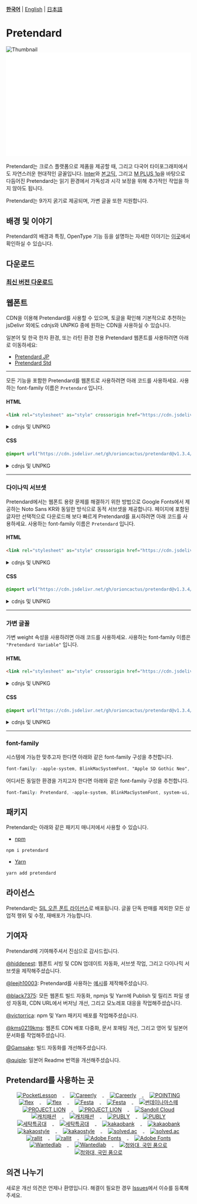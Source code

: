 [**한국어**](/packages/pretendard/README.md) | [English](/packages/pretendard/docs/en/README.md) | [日本語](/packages/pretendard/docs/ja/README.md)

# Pretendard

![Thumbnail](/thumbnail.svg#gh-light-mode-only)
![Thumbnail](/thumbnail-white.svg#gh-dark-mode-only)

Pretendard는 크로스 플랫폼으로 제품을 제공할 때, 그리고 다국어 타이포그래피에서도 자연스러운 현대적인 글꼴입니다. [Inter](https://github.com/rsms/inter)와 [본고딕](https://fonts.adobe.com/fonts/source-han-sans-korean), 그리고 [M PLUS 1p](https://github.com/coz-m/MPLUS_FONTS)을 바탕으로 다듬어진 Pretendard는 읽기 환경에서 가독성과 시각 보정을 위해 추가적인 작업을 하지 않아도 됩니다.

Pretendard는 9가지 굵기로 제공되며, 가변 글꼴 또한 지원합니다.

## 배경 및 이야기

Pretendard의 배경과 특징, OpenType 기능 등을 설명하는 자세한 이야기는 [이곳](https://cactus.tistory.com/306)에서 확인하실 수 있습니다.

## 다운로드

### [최신 버전 다운로드](https://github.com/orioncactus/pretendard/releases/latest)

## 웹폰트

CDN을 이용해 Pretendard를 사용할 수 있으며, 토글을 확인해 기본적으로 추천하는 jsDelivr 외에도 cdnjs와 UNPKG 중에 원하는 CDN을 사용하실 수 있습니다.

일본어 및 한국 한자 환경, 또는 라틴 환경 전용 Pretendard 웹폰트를 사용하려면 아래로 이동하세요:

- [Pretendard JP](/packages/pretendard-jp/)
- [Pretendard Std](/packages/pretendard-std/)

---

모든 기능을 포함한 Pretendard를 웹폰트로 사용하려면 아래 코드를 사용하세요. 사용하는 font-family 이름은 `Pretendard` 입니다.

#### HTML

```html
<link rel="stylesheet" as="style" crossorigin href="https://cdn.jsdelivr.net/gh/orioncactus/pretendard@v1.3.4/dist/web/static/pretendard.css" />
```

<details>

<summary>cdnjs 및 UNPKG</summary>

###### cdnjs

```html
<link rel="stylesheet" as="style" crossorigin href="https://cdnjs.cloudflare.com/ajax/libs/pretendard/1.3.4/static/pretendard.css" />
```

###### UNPKG

```html
<link rel="stylesheet" as="style" crossorigin href="https://unpkg.com/pretendard@1.3.4/dist/web/static/pretendard.css" />
```

</details>

#### CSS

```css
@import url("https://cdn.jsdelivr.net/gh/orioncactus/pretendard@v1.3.4/dist/web/static/pretendard.css");
```

<details>

<summary>cdnjs 및 UNPKG</summary>

###### cdnjs

```css
@import url("https://cdnjs.cloudflare.com/ajax/libs/pretendard/1.3.4/static/pretendard.css");
```

###### UNPKG

```css
@import url("https://unpkg.com/pretendard@1.3.4/dist/web/static/pretendard.css");
```

</details>

---

### 다이나믹 서브셋

Pretendard에서는 웹폰트 용량 문제를 해결하기 위한 방법으로 Google Fonts에서 제공하는 Noto Sans KR와 동일한 방식으로 동적 서브셋을 제공합니다. 페이지에 포함된 글자만 선택적으로 다운로드해 보다 빠르게 Pretendard를 표시하려면 아래 코드를 사용하세요. 사용하는 font-family 이름은 `Pretendard` 입니다.

#### HTML

```html
<link rel="stylesheet" as="style" crossorigin href="https://cdn.jsdelivr.net/gh/orioncactus/pretendard@v1.3.4/dist/web/static/pretendard-dynamic-subset.css" />
```

<details>

<summary>cdnjs 및 UNPKG</summary>

###### cdnjs

```html
<link rel="stylesheet" as="style" crossorigin href="https://cdnjs.cloudflare.com/ajax/libs/pretendard/1.3.4/static/pretendard-dynamic-subset.css" />
```

###### UNPKG

```html
<link rel="stylesheet" as="style" crossorigin href="https://unpkg.com/pretendard@1.3.4/dist/web/static/pretendard-dynamic-subset.css" />
```

</details>

#### CSS

```css
@import url("https://cdn.jsdelivr.net/gh/orioncactus/pretendard@v1.3.4/dist/web/static/pretendard-dynamic-subset.css");
```

<details>

<summary>cdnjs 및 UNPKG</summary>

###### cdnjs

```css
@import url("https://cdnjs.cloudflare.com/ajax/libs/pretendard/1.3.4/static/pretendard-dynamic-subset.css");
```

###### UNPKG

```css
@import url("https://unpkg.com/pretendard@1.3.4/dist/web/static/pretendard-dynamic-subset.css");
```

</details>

---

### 가변 글꼴

가변 weight 속성을 사용하려면 아래 코드를 사용하세요. 사용하는 font-family 이름은 `"Pretendard Variable"` 입니다.

#### HTML

```html
<link rel="stylesheet" as="style" crossorigin href="https://cdn.jsdelivr.net/gh/orioncactus/pretendard@v1.3.4/dist/web/variable/pretendardvariable.css" />
```

<details>

<summary>cdnjs 및 UNPKG</summary>

###### cdnjs

```html
<link rel="stylesheet" as="style" crossorigin href="https://cdnjs.cloudflare.com/ajax/libs/pretendard/1.3.4/variable/pretendardvariable.css" />
```

###### UNPKG

```html
<link rel="stylesheet" as="style" crossorigin href="https://unpkg.com/pretendard@1.3.4/dist/web/variable/pretendardvariable.css" />
```

</details>

#### CSS

```css
@import url("https://cdn.jsdelivr.net/gh/orioncactus/pretendard@v1.3.4/dist/web/variable/pretendardvariable.css");
```

<details>

<summary>cdnjs 및 UNPKG</summary>

###### cdnjs

```css
@import url("https://cdnjs.cloudflare.com/ajax/libs/pretendard/1.3.4/variable/pretendardvariable.css");
```

###### UNPKG

```css
@import url("https://unpkg.com/pretendard@1.3.4/dist/web/variable/pretendardvariable.css");
```

</details>

---

### font-family

시스템에 가능한 맞추고자 한다면 아래와 같은 font-family 구성을 추천합니다.

```css
font-family: -apple-system, BlinkMacSystemFont, "Apple SD Gothic Neo", Pretendard, Roboto, "Noto Sans KR", "Segoe UI", "Malgun Gothic", "Apple Color Emoji", "Segoe UI Emoji", "Segoe UI Symbol", sans-serif;
```

어디서든 동일한 환경을 가지고자 한다면 아래와 같은 font-family 구성을 추천합니다.

```css
font-family: Pretendard, -apple-system, BlinkMacSystemFont, system-ui, Roboto, "Helvetica Neue", "Segoe UI", "Apple SD Gothic Neo", "Noto Sans KR", "Malgun Gothic", "Apple Color Emoji", "Segoe UI Emoji", "Segoe UI Symbol", sans-serif;
```

## 패키지

Pretendard는 아래와 같은 패키지 매니저에서 사용할 수 있습니다.

- [npm](https://www.npmjs.com/package/pretendard)

```bash
npm i pretendard
```

- [Yarn](https://yarnpkg.com/package/pretendard)

```bash
yarn add pretendard
```

## 라이선스

Pretendard는 [SIL 오픈 폰트 라이선스](https://scripts.sil.org/OFL)로 배포됩니다. 글꼴 단독 판매를 제외한 모든 상업적 행위 및 수정, 재배포가 가능합니다.

## 기여자

Pretendard에 기여해주셔서 진심으로 감사드립니다.

[@hiddenest](https://github.com/hiddenest): 웹폰트 서빙 및 CDN 업데이트 자동화, 서브셋 작업, 그리고 다이나믹 서브셋을 제작해주셨습니다.

[@leejh10003](https://github.com/leejh10003): Pretendard를 사용하는 [예시](/examples)를 제작해주셨습니다.

[@black7375](https://github.com/black7375): 모든 웹폰트 빌드 자동화, npmjs 및 Yarn에 Publish 및 릴리즈 파일 생성 자동화, CDN URL에서 버저닝 개선, 그리고 모노레포 대응을 작업해주셨습니다.

[@victorrica](https://github.com/victorrica): npm 및 Yarn 패키지 배포를 작업해주셨습니다.

[@kms0219kms](https://github.com/kms0219kms): 웹폰트 CDN 배포 다중화, 문서 포매팅 개선, 그리고 영어 및 일본어 문서화를 작업해주셨습니다.

[@Gamsake](https://github.com/Gamsake): 빌드 자동화를 개선해주셨습니다.

[@quiple](https://github.com/quiple): 일본어 Readme 번역을 개선해주셨습니다.

## Pretendard를 사용하는 곳

<p align="center">
   <a href="https://pocketlesson.com">
      <img src="https://user-images.githubusercontent.com/7247848/148687957-9102924d-5282-4526-a8c6-baddd9f26c39.png" align="center" height="50" alt="PocketLesson" hspace="16">
   </a>
   <a href="https://careerly.onelink.me/Gbs9/4ac8fc9d/#gh-light-mode-only">
      <img src="https://user-images.githubusercontent.com/7247848/148687456-dfd8939e-0728-4551-9a79-cb434b389e82.png" align="center" height="50" alt="Careerly" hspace="16">
   </a>
   <a href="https://careerly.onelink.me/Gbs9/4ac8fc9d/#gh-dark-mode-only">
      <img src="https://user-images.githubusercontent.com/7247848/148689872-466b0f53-5901-44c6-94c2-8c2775733b4b.png" align="center" height="50" alt="Careerly" hspace="16">
   </a>
   <a href="https://pointing.life">
      <img src="https://user-images.githubusercontent.com/7247848/148687954-5ccb0a28-fcba-49e6-a76a-78e40afd21b8.png" align="center" height="50" alt="POINTING" hspace="16">
   </a>
   <a href="https://flex.team/#gh-light-mode-only">
      <img src="https://user-images.githubusercontent.com/7247848/130081248-1369c43d-6226-4e62-a101-93365d1933b5.png" align="center" height="50" alt="flex" hspace="16">
   </a>
   <a href="https://flex.team/#gh-dark-mode-only">
      <img src="https://user-images.githubusercontent.com/7247848/148690157-91a9459c-eaee-4a73-93af-62149bec1ba5.png" align="center" height="50" alt="flex" hspace="16">
   </a>
   <a href="https://festa.io#gh-light-mode-only">
      <img src="https://user-images.githubusercontent.com/7247848/148687380-12385bea-bebf-4c33-b9e7-a08aeb64c6a8.png" align="center" height="50" alt="Festa" hspace="16">
   </a>
   <a href="https://festa.io/#gh-dark-mode-only">
      <img src="https://user-images.githubusercontent.com/7247848/148690185-3b217e31-65f3-49fd-bdd7-af24b6a8299b.png" align="center" height="50" alt="Festa" hspace="16">
   </a>
   <a href="https://www.sundaynamaste.com">
      <img src="https://user-images.githubusercontent.com/7247848/148688031-f868235e-f5d6-4157-a4e5-a1e2e0c1214d.png" align="center" height="50" alt="썬데이나마스떼" hspace="16">
   </a>
   <a href="https://projectlion.io/#gh-light-mode-only">
      <img src="https://user-images.githubusercontent.com/7247848/148688058-4d0dda62-b405-4002-a0b9-159c1f18afa6.png" align="center" height="50" alt="PROJECT LION" hspace="16">
   </a>
   <a href="https://projectlion.io/#gh-dark-mode-only">
      <img src="https://user-images.githubusercontent.com/7247848/148690212-967f0c1e-c62d-460b-bd43-ba119e5b695a.png" align="center" height="50" alt="PROJECT LION" hspace="16">
   </a>
   <a href="https://www.sandollcloud.com/font/16951.html">
      <img src="https://user-images.githubusercontent.com/7247848/148688131-a5a6f90b-2f78-4cfa-829b-ebd94d8a104c.png" align="center" height="58" alt="Sandoll Cloud" hspace="16">
   </a>
   <a href="https://www.catchfashion.com/#gh-light-mode-only">
      <img src="https://user-images.githubusercontent.com/7247848/138128414-89253ebd-7e27-446f-ae3c-a4c573e69e12.png" align="center" height="50" alt="캐치패션" hspace="16">
   </a>
   <a href="https://www.catchfashion.com/#gh-dark-mode-only">
      <img src="https://user-images.githubusercontent.com/7247848/148690254-4727dc6d-d049-4f4f-bbea-f11535dbfea6.png" align="center" height="50" alt="캐치패션" hspace="16">
   </a>
   <a href="https://publy.co/#gh-light-mode-only">
      <img src="https://user-images.githubusercontent.com/7247848/161258250-353ebe73-d7e2-4a61-8e16-7c2ec8f724a9.png" align="center" height="50" alt="PUBLY" hspace="16">
   </a>
   <a href="https://publy.co/#gh-dark-mode-only">
      <img src="https://user-images.githubusercontent.com/7247848/161258327-e2cbfedf-a94a-49a8-8744-032fc194568f.png" align="center" height="50" alt="PUBLY" hspace="16">
   </a>
   <a href="https://apps.apple.com/kr/app/세탁특공대/id1049236217/#gh-light-mode-only">
      <img src="https://user-images.githubusercontent.com/7247848/148689504-48c4e70d-4eaf-45cc-a941-d513dd1adaf2.png" align="center" height="50" alt="세탁특공대" hspace="16">
   </a>
   <a href="https://apps.apple.com/kr/app/세탁특공대/id1049236217/#gh-dark-mode-only">
      <img src="https://user-images.githubusercontent.com/7247848/148690282-84892f7d-04dd-4d70-be37-ec7984e44c3e.png" align="center" height="50" alt="세탁특공대" hspace="16">
   </a>
   <a href="https://event.kakaobank.com/p/checkcard2021#gh-light-mode-only">
      <img src="https://user-images.githubusercontent.com/7247848/148688409-8d658514-cf4f-486b-bd81-c7f94dff9618.png" align="center" height="50" alt="kakaobank" hspace="16">
   <a href="https://event.kakaobank.com/p/checkcard2021#gh-dark-mode-only">
      <img src="https://user-images.githubusercontent.com/7247848/148690293-793bfc62-9708-4d26-9a73-8adc47bee2ca.png" align="center" height="50" alt="kakaobank" hspace="16">
   </a>
   <a href="https://kakaostyle.com/#gh-light-mode-only">
      <img src="https://user-images.githubusercontent.com/7247848/148689267-accacc26-3639-4b47-a7d8-9f0bbef94384.png" align="center" height="50" alt="kakaostyle" hspace="16">
   </a>
   <a href="https://kakaostyle.com/#gh-dark-mode-only">
      <img src="https://user-images.githubusercontent.com/7247848/148689407-9d994b6d-d9b6-47d3-8d93-f7fa1836f160.png" align="center" height="50" alt="kakaostyle" hspace="16">
   </a>
   <a href="https://solved.ac/#gh-light-mode-only">
      <img src="https://user-images.githubusercontent.com/7247848/148689351-855d8c25-3a10-44a9-b7b0-651c353f7079.png" align="center" height="50" alt="solved.ac" hspace="16">
   </a>
   <a href="https://solved.ac/#gh-dark-mode-only">
      <img src="https://user-images.githubusercontent.com/7247848/148689350-ef59e5f6-5e27-4c58-9264-d2c04200ff17.png" align="center" height="50" alt="solved.ac" hspace="16">
   </a>
   <a href="https://rallit.com/#gh-light-mode-only">
      <img src="https://user-images.githubusercontent.com/7247848/154992360-026a3e7d-d6e6-4dee-88b5-18e91de28eba.png" align="center" height="50" alt="rallit" hspace="16">
   </a>
   <a href="https://rallit.com/#gh-dark-mode-only">
      <img src="https://user-images.githubusercontent.com/7247848/154992484-d9fc3d71-972d-4b00-a7de-8941eebe4c74.png" align="center" height="50" alt="rallit" hspace="16">
   </a>
   <a href="https://fonts.adobe.com/fonts/pretendard/#gh-light-mode-only">
      <img src="https://user-images.githubusercontent.com/7247848/158649641-e7dfffab-058e-4b84-90ae-eef3ec7bf85e.png" align="center" height="50" alt="Adobe Fonts" hspace="16">
   </a>
   <a href="https://fonts.adobe.com/fonts/pretendard/#gh-dark-mode-only">
      <img src="https://user-images.githubusercontent.com/7247848/158649662-3242c2d3-ab0b-4c86-a702-51ffa66503fe.png" align="center" height="50" alt="Adobe Fonts" hspace="16">
   </a>
   <a href="https://www.wantedlab.com/#gh-light-mode-only">
      <img src="https://user-images.githubusercontent.com/7247848/160057794-b4e1332b-fdcb-469d-8b8c-d9f23741d5c1.png" align="center" height="50" alt="Wantedlab" hspace="16">
   </a>
   <a href="https://www.wantedlab.com/#gh-dark-mode-only">
      <img src="https://user-images.githubusercontent.com/7247848/160057796-63bb66b4-efb9-4996-8241-eb2f0a74c8ab.png" align="center" height="50" alt="Wantedlab" hspace="16">
   </a>
   <a href="https://www.opencheongwadae.kr/#gh-light-mode-only">
      <img src="https://user-images.githubusercontent.com/67222970/173811650-144cb28c-b783-4e34-94f9-4d5955839352.png" align="center" height="30" alt="청와대, 국민 품으로" hspace="16">
   </a>
   <a href="https://www.opencheongwadae.kr/#gh-dark-mode-only">
      <img src="https://user-images.githubusercontent.com/67222970/173811541-d70e58d2-3fa8-4afe-b91a-942ce47a8dcf.png" align="center" height="30" alt="청와대, 국민 품으로" hspace="16">
   </a>
</p>

## 의견 나누기

새로운 개선 의견은 언제나 환영입니다. 해결이 필요한 경우 [Issues](https://github.com/orioncactus/pretendard/issues)에서 이슈를 등록해주세요.
